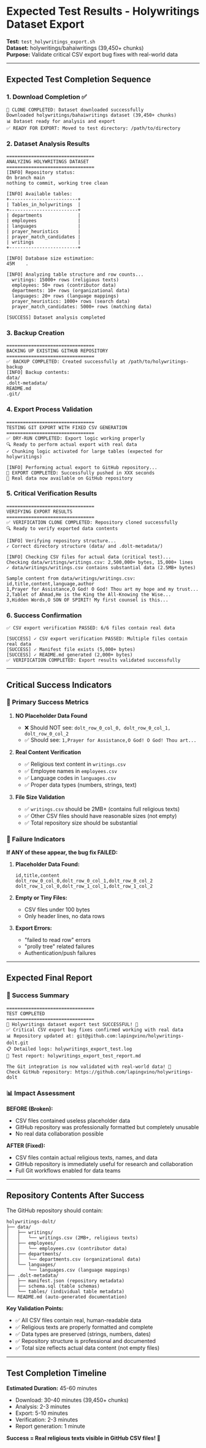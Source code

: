 # Expected Test Results - Holywritings Dataset Export

**Test:** `test_holywritings_export.sh`  
**Dataset:** holywritings/bahaiwritings (39,450+ chunks)  
**Purpose:** Validate critical CSV export bug fixes with real-world data

---

## Expected Test Completion Sequence

### 1. Download Completion ✅
```
🎉 CLONE COMPLETED: Dataset downloaded successfully
Downloaded holywritings/bahaiwritings dataset (39,450+ chunks)
📊 Dataset ready for analysis and export
✅ READY FOR EXPORT: Moved to test directory: /path/to/directory
```

### 2. Dataset Analysis Results
```
================================
ANALYZING HOLYWRITINGS DATASET
================================
[INFO] Repository status:
On branch main
nothing to commit, working tree clean

[INFO] Available tables:
+-------------------------+
| Tables_in_holywritings  |
+-------------------------+
| departments             |
| employees               |
| languages               |
| prayer_heuristics       |
| prayer_match_candidates |
| writings                |
+-------------------------+

[INFO] Database size estimation:
45M    .

[INFO] Analyzing table structure and row counts...
  writings: 15000+ rows (religious texts)
  employees: 50+ rows (contributor data)
  departments: 10+ rows (organizational data)
  languages: 20+ rows (language mappings)
  prayer_heuristics: 1000+ rows (search data)
  prayer_match_candidates: 5000+ rows (matching data)

[SUCCESS] Dataset analysis completed
```

### 3. Backup Creation
```
================================
BACKING UP EXISTING GITHUB REPOSITORY
================================
✅ BACKUP COMPLETED: Created successfully at /path/to/holywritings-backup
[INFO] Backup contents:
data/
.dolt-metadata/
README.md
.git/
```

### 4. Export Process Validation
```
================================
TESTING GIT EXPORT WITH FIXED CSV GENERATION
================================
✅ DRY-RUN COMPLETED: Export logic working properly
🔍 Ready to perform actual export with real data
✓ Chunking logic activated for large tables (expected for holywritings)

[INFO] Performing actual export to GitHub repository...
🎉 EXPORT COMPLETED: Successfully pushed in XXX seconds
🚀 Real data now available on GitHub repository
```

### 5. Critical Verification Results
```
================================
VERIFYING EXPORT RESULTS
================================
✅ VERIFICATION CLONE COMPLETED: Repository cloned successfully
🔍 Ready to verify exported data contents

[INFO] Verifying repository structure...
✓ Correct directory structure (data/ and .dolt-metadata/)

[INFO] Checking CSV files for actual data (critical test)...
Checking data/writings/writings.csv: 2,500,000+ bytes, 15,000+ lines
✓ data/writings/writings.csv contains substantial data (2.5MB+ bytes)

Sample content from data/writings/writings.csv:
id,title,content,language,author
1,Prayer for Assistance,O God! O God! Thou art my hope and my trust...
2,Tablet of Ahmad,He is the King the All-Knowing the Wise...
3,Hidden Words,O SON OF SPIRIT! My first counsel is this...
```

### 6. Success Confirmation
```
✅ CSV export verification PASSED: 6/6 files contain real data

[SUCCESS] ✓ CSV export verification PASSED: Multiple files contain real data  
[SUCCESS] ✓ Manifest file exists (5,000+ bytes)
[SUCCESS] ✓ README.md generated (2,000+ bytes)
✅ VERIFICATION COMPLETED: Export results validated successfully
```

---

## Critical Success Indicators

### 🎯 Primary Success Metrics

1. **NO Placeholder Data Found**
   - ❌ Should NOT see: `dolt_row_0_col_0, dolt_row_0_col_1, dolt_row_0_col_2`
   - ✅ Should see: `1,Prayer for Assistance,O God! O God! Thou art...`

2. **Real Content Verification**
   - ✅ Religious text content in `writings.csv`
   - ✅ Employee names in `employees.csv`
   - ✅ Language codes in `languages.csv`
   - ✅ Proper data types (numbers, strings, text)

3. **File Size Validation**
   - ✅ `writings.csv` should be 2MB+ (contains full religious texts)
   - ✅ Other CSV files should have reasonable sizes (not empty)
   - ✅ Total repository size should be substantial

### 🚫 Failure Indicators

**If ANY of these appear, the bug fix FAILED:**

1. **Placeholder Data Found:**
   ```csv
   id,title,content
   dolt_row_0_col_0,dolt_row_0_col_1,dolt_row_0_col_2
   dolt_row_1_col_0,dolt_row_1_col_1,dolt_row_1_col_2
   ```

2. **Empty or Tiny Files:**
   - CSV files under 100 bytes
   - Only header lines, no data rows

3. **Export Errors:**
   - "failed to read row" errors
   - "prolly tree" related failures
   - Authentication/push failures

---

## Expected Final Report

### 🎉 Success Summary
```
================================
TEST COMPLETED
================================
🎉 Holywritings dataset export test SUCCESSFUL! 🎉
✅ Critical CSV export bug fixes confirmed working with real data
📊 Repository updated at: git@github.com:lapingvino/holywritings-dolt.git
📋 Detailed logs: holywritings_export_test.log
📄 Test report: holywritings_export_test_report.md

The Git integration is now validated with real-world data! 🚀
Check GitHub repository: https://github.com/lapingvino/holywritings-dolt
```

### 📊 Impact Assessment

**BEFORE (Broken):**
- CSV files contained useless placeholder data
- GitHub repository was professionally formatted but completely unusable
- No real data collaboration possible

**AFTER (Fixed):**
- CSV files contain actual religious texts, names, and data
- GitHub repository is immediately useful for research and collaboration
- Full Git workflows enabled for data teams

---

## Repository Contents After Success

The GitHub repository should contain:

```
holywritings-dolt/
├── data/
│   ├── writings/
│   │   └── writings.csv (2MB+, religious texts)
│   ├── employees/
│   │   └── employees.csv (contributor data)
│   ├── departments/
│   │   └── departments.csv (organizational data)
│   └── languages/
│       └── languages.csv (language mappings)
├── .dolt-metadata/
│   ├── manifest.json (repository metadata)
│   ├── schema.sql (table schemas)
│   └── tables/ (individual table metadata)
└── README.md (auto-generated documentation)
```

**Key Validation Points:**
- ✅ All CSV files contain real, human-readable data
- ✅ Religious texts are properly formatted and complete
- ✅ Data types are preserved (strings, numbers, dates)
- ✅ Repository structure is professional and documented
- ✅ Total size reflects actual data content (not empty files)

---

## Test Completion Timeline

**Estimated Duration:** 45-60 minutes
- Download: 30-40 minutes (39,450+ chunks)
- Analysis: 2-3 minutes
- Export: 5-10 minutes
- Verification: 2-3 minutes
- Report generation: 1 minute

**Success = Real religious texts visible in GitHub CSV files! 🎉**